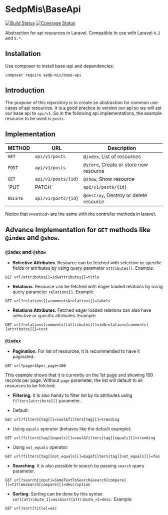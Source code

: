 # SedpMis\BaseApi

[![Build Status](https://travis-ci.org/sedp-mis/base-api.svg?branch=develop)](https://travis-ci.org/sedp-mis/base-api) 
[![Coverage Status](https://coveralls.io/repos/github/sedp-mis/base-api/badge.svg?branch=master)](https://coveralls.io/github/sedp-mis/base-api?branch=master)

Abstraction for api resources in Laravel. Compatible to use with Laravel `4.2` and `5.*`.

## Installation
Use composer to install base-api and dependencies:
```
composer require sedp-mis/base-api
```

## Introduction

The purpose of this repository is to create an abstraction for common use-cases of api resources. 
It is a good practice to version our api so we will set our base api to `api/v1`. 
So in the following api implementations, the example resource to be used is `posts`.

## Implementation
 METHOD     | URL                 | Description
---         | ---                 | ---
`GET`       | `api/v1/posts`      | `@index`, List of resources
`POST`      | `api/v1/posts`      | `@store`, Create or store new resource
`GET`       | `api/v1/posts/{id}` | `@show`, Show resource
`PUT|PATCH` | `api/v1/posts/{id}` | `@update`, Update resource
`DELETE`    | `api/v1/posts/{id}` | `@destroy`, Destroy or delete resource

Notice that `@<method>` are the same with the controller methods in laravel.

## Advance Implementation for `GET` methods like `@index` and `@show`.
### `@index` and `@show`

* __Selective Attributes__. Resource can be fetched with selective or specific fields or attributes by using query parameter `attributes[]`. Example:
 ```
 GET url?attributes[]=id&attributes[]=title
 ```
 
* __Relations__. Resource can be fetched with eager loaded relations by using query parameter `relations[]`. Example:
 ```
 GET url?relations[]=comments&relations[]=labels
 ```
 
* __Relations Attributes__. Fetched eager loaded relations can also have selective or specific attributes. Example:
 ```
 GET url?relations[comments][attributes][]=id&relations[comments][attributes][]=text
 ```

### `@index`
* __Pagination__. For list of resources, it is recommended to have it paginated:
 ```
 GET url?page=1&per_page=100
 ```
 This example shows that it is currently on the 1st page and showing 100 records per page. 
 Without `page` parameter, the list will default to all resources to be fetched.
 
* __Filtering__. It is also handy to filter list by its attributes using `filters[attribute][]` parameter.
 - Default:
  ```
  GET url?filters[tag][]=cool&filters[tag][]=trending
  ```
 - Using `equals` operator (behaves like the default example):
  ```
  GET url?filters[tag][equals][]=cool&filters[tag][equals][]=trending
  ```
 - Using `not_equals` operator:
  ```
  GET url?filters[tag][not_equals][]=bug&filters[tag][not_equals][]=foo
  ```

* __Searching__. It is also possible to search by passing `search` query parameter.
 ```
 GET url?search[input]=SomeTextToSearch&search[compare][]=title&search[compare][]=description
 ```

* __Sorting__. Sorting can be done by this syntax `sort[attribute_1]=asc&sort[attribute_n]=desc`. Example:
 ```
 GET url?sort[title]=asc
 ```
